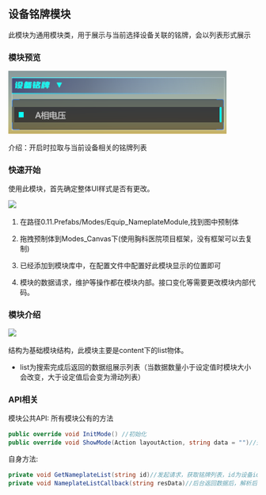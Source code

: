 ## 设备铭牌模块

此模块为通用模块类，用于展示与当前选择设备关联的铭牌，会以列表形式展示

### 模块预览

 ![](.\img\设备铭牌\031C6FF8-D601-481f-8493-7D13A843CAA4.png)

介绍：开启时拉取与当前设备相关的铭牌列表

### 快速开始 

使用此模块，首先确定整体UI样式是否有更改。

 ![](D:\_A_MDFile\GitBook\ComponentDocumentation\UI模块部分\img\设备铭牌\Dingtalk_20220831164701.jpg)

1. 在路径0.11.Prefabs/Modes/Equip_NameplateModule,找到图中预制体

2. 拖拽预制体到Modes_Canvas下(使用胸科医院项目框架，没有框架可以去复制)

3. 已经添加到模块库中，在配置文件中配置好此模块显示的位置即可

4. 模块的数据请求，维护等操作都在模块内部。接口变化等需要更改模块内部代码。

### 模块介绍

 ![](D:\_A_MDFile\GitBook\ComponentDocumentation\UI模块部分\img\设备铭牌\Dingtalk_20220831164907.jpg)

结构为基础模块结构，此模块主要是content下的list物体。

- list为搜索完成后返回的数据组展示列表（当数据数量小于设定值时模块大小会改变，大于设定值后会变为滑动列表）

### API相关

   模块公共API:
   所有模块公有的方法

```c#
public override void InitMode() //初始化
public override void ShowMode(Action layoutAction, string data = "")//开启模块时调用
```

   自身方法:

```c#
private void GetNameplateList(string id)//发起请求，获取铭牌列表，id为设备id
private void NameplateListCallback(string resData)//后台返回数据后，解析后台数据
```

